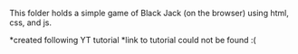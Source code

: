 This folder holds a simple game of Black Jack (on the browser) using html, css, and js.

*created following YT tutorial
*link to tutorial could not be found :(
